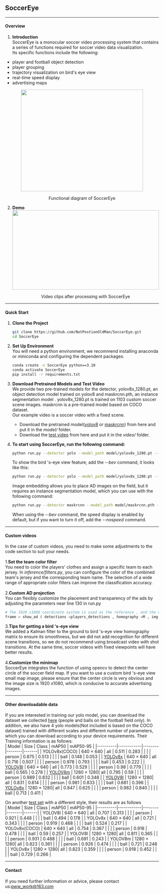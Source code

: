 ## SoccerEye

---

#### Overview
1. **Introduction**  
SoccerEye is a monocular soccer video processing system that contains a series of functions required for soccer video data visualization.  
Its specific functions include the following:
 * player and football object detection
 * player grouping
 * trajectory visualization on bird's eye view
 * real-time speed display
 * advertising maps
 <div align=center>
   <img src="https://github.com/WWandP/SoccerEye/blob/main/demo/show.png" width="400" height="333">
</div>  
  <p align="center">
  Functional diagram of SoccerEye
  </p> 

 
2. **Demo**
   <div align=center>
   <img src="https://github.com/WWandP/SoccerEye/blob/main/demo/demo.gif" width="480" height="260">
   </div>
   <p align="center">
    Video clips after processing with SoccerEye
   </p>
---

#### Quick Start

1. **Clone the Project**

   ```bash
   git clone https://github.com/NotPostionOldMan/SoccerEye.git
   cd SoccerEye
2. **Set Up Environment**  
   You will need a python environment, we recommend installing anaconda or miniconda and configuring the dependent packages.
   ```bash
   conda create -n SoccerEye python==3.10
   conda activate SoccerEye
   pip install -r requirements.txt
4. **Download Pretrained Models and Test Video**  
   We provide two pre-trained models for the detector, yolov8x_1280.pt, an object detection model trained on yolov8 and maskrcnn.pth, an instance segmentation model . yolov8x_1280.pt is trained on 1103 custom soccer scene images. maskrcnn is a pre-trained model based on COCO dataset.  
Our example video is a soccer video with a fixed scene.  

   * Download the pretrained model([yolov8](https://drive.google.com/file/d/1CxbNcKDag-Z4B5Ez8XmlFvaGgZVlFdzi/view?usp=drive_link) or [maskrcnn](https://drive.google.com/file/d/1PpIXoDwLi-FuBFAVUsIwh0Ljm93JiQaH/view?usp=drive_link)) from here and put it in the *model/* folder.  
   * Download the [test video](https://drive.google.com/file/d/1DszEnRSF5E6NpWvgneFxHAlaP8dxFIsm/view?usp=drive_link) from here and  put it in the *video/* folder.   
3. **To start using SoccerEye, run the following command:**
   ```bash
   python run.py --detector yolo --model_path model/yolov8x_1280.pt --video video/video.avi
   ```
   To show the bird 's-eye view feature, add the *--bev* command, it looks like this:
   ```bash
   python run.py --detector yolo --model_path model/yolov8x_1280.pt --video video/video.avi --bev
   ```
   Image embedding allows you to place AD images on the field, but it requires an instance segmentation model, which you can use with the following command:
   ```bash
   python run.py --detector maskrcnn --model_path model/maskrcnn.pth --video video/video.avi --bev --ad
   ```
   When using the *--bev* command, the speed display is enabled by default, but if you want to turn it off, add the *--nospeed* command.
---
#### Custom videos
In the case of custom videos, you need to make some adjustments to the code section to suit your needs.  
<br>
1.**Set the team color filter**  
   You need to color the players' clothes and assign a specific team to each jersey. In *inference/filters.py*, you can configure the color of the combined team's jersey and the corresponding team name.
The selection of a wide range of appropriate color filters can improve the classification accuracy.    
<br>
2.**Custom AD projection**    
You can flexibly customize the placement and transparency of the ads by adjusting the parameters near line 130 in run.py  
   ```python
   # The 1920 x1080 coordinate system is used as the reference , and the origin is in the upper left corner
   frame = show_ad ( detections =players_detections , homography =M , img =frame , ad_img = ad , coord =(800 , 400) ,alpha =0.3)
   ```

3.**Tips for getting a bird 's-eye view**  
We added a Kalman filter to the ground to bird 's-eye view homography matrix to ensure its smoothness, but we did not add recognition for different scene transitions, so we do not recommend using broadcast video with shot transitions. At the same time, soccer videos with fixed viewpoints will have better results.  
<br>
4.**Customize the minimap**  
SoccerEye integrates the function of using opencv to detect the center circle of the soccer field map. If you want to use a custom bird 's-eye view small map image, please ensure that the center circle is very obvious and the image size is 1920 x1080, which is conducive to accurate advertising images.

---
#### Other downloadable data  
If you are interested in training our yolo model, you can download the dataset we collected [here](https://drive.google.com/file/d/1RHDHztUHho1zP1sKJXts1UxoFtrB2uFz/view?usp=drive_link) (people and balls on the football field only). In addition, we also have 4 yolo models(Not included is based on the COCO dataset) trained with different scales and different number of parameters, which you can download according to your device requirements. Their Training information is as follows:  
| Model    | Size       | Class  | mAP50  | mAP50-95 |
|----------|------------|--------|--------|-------|
| YOLOv8x(COCO)  | 640 × 640  | all    | 0.511  | 0.283 |
|          |            | person | 0.875  | 0.513 |
|          |            | ball   | 0.148  | 0.053 |
| [YOLOv8x](https://drive.google.com/file/d/1hHgq_yD_AA2ioHVIidB4FfMyZYpZxRO1/view?usp=drive_link)  | 640 × 640  | all    | 0.716  | 0.507 |
|          |            | person | 0.978  | 0.793 |
|          |            | ball   | 0.453  | 0.222 |
| [YOLOV8l](https://drive.google.com/file/d/1-VRIjoJcjY4_D_MHOcIGgxHVmB_pid1r/view?usp=drive_link)  | 640 × 640  | all    | 0.773  | 0.529 |
|          |            | person | 0.98   | 0.779 |
|          |            | ball   | 0.565  | 0.278 |
| [YOLOV8m](https://drive.google.com/file/d/1hHgq_yD_AA2ioHVIidB4FfMyZYpZxRO1/view?usp=drive_link)  | 1280 × 1280| all    | 0.795  | 0.59  |
|          |            | person | 0.989  | 0.832 |
|          |            | ball   | 0.601  | 0.348 |
| [YOLOV8l](https://drive.google.com/file/d/1z27p0vS5VHydnWP6opyz_fRn-NnyCpgs/view?usp=drive_link)  | 1280 × 1280| all    | 0.831  | 0.614 |
|          |            | person | 0.981  | 0.833 |
|          |            | ball   | 0.681  | 0.396 |
| [YOLOv8x](https://drive.google.com/file/d/1CxbNcKDag-Z4B5Ez8XmlFvaGgZVlFdzi/view?usp=drive_link)  | 1280 × 1280| all    | 0.847  | 0.625 |
|          |            | person | 0.982  | 0.840 |
|          |            | ball   | 0.713  | 0.411 |  

On another [test set](https://drive.google.com/file/d/1g4QTyTjOm7cx0VP_oAAi0NidJPxwFFdm/view?usp=drive_link) with a different style, their results are as follows  
| Model    | Size       | Class  | mAP50  | mAP50-95 |
|----------|------------|--------|--------|-------|
| YOLOV8l  | 640 × 640  | all    | 0.707  | 0.313 |
|          |            | person | 0.921  | 0.448 |
|          |            | ball   | 0.494  | 0.178 |
| YOLOv8x  | 640 × 640  | all    | 0.721  | 0.343 |
|          |            | person | 0.919  | 0.468 |
|          |            | ball   | 0.524  | 0.217 |
| YOLOv8x(COCO)  | 640 × 640  | all    | 0.754  | 0.367 |
|          |            | person | 0.918  | 0.478 |
|          |            | ball   | 0.59   | 0.257 |
| YOLOV8l  | 1280 × 1280| all    | 0.811  | 0.365 |
|          |            | person | 0.931  | 0.488 |
|          |            | ball   | 0.691  | 0.243 |
| YOLOV8m  | 1280 × 1280| all    | 0.823  | 0.361 |
|          |            | person | 0.926  | 0.474 |
|          |            | ball   | 0.721  | 0.248 |
| YOLOv8x  | 1280 × 1280| all    | 0.823  | 0.359 |
|          |            | person | 0.918  | 0.452 |
|          |            | ball   | 0.729  | 0.266 |

---  
#### Contact
 If you need further information or advice, please contact us:[pww_work@163.com](pww_work@163.com)







